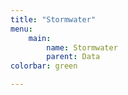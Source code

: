 ```yaml
---
title: "Stormwater"
menu:
    main:
        name: Stormwater
        parent: Data
colorbar: green

---
```


